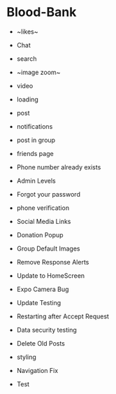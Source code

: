 # Blood-Bank
 - ~likes~
 - Chat
 - search
 - ~image zoom~
 - video
 - loading
 - post
 - notifications
 - post in group
 - friends page
 - Phone number already exists
 - Admin Levels
 - Forgot your password
 - phone verification
 - Social Media Links
 - Donation Popup
 - Group Default Images
 - Remove Response Alerts
 - Update to HomeScreen
 - Expo Camera Bug
 - Update Testing

 - Restarting after Accept Request

 - Data security testing
 - Delete Old Posts
 - styling
 - Navigation Fix


 - Test
